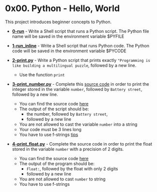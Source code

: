 # 0x00. Python - Hello, World
This project introduces beginner concepts to Python.

* **[0-run](./0-run)** - Write a Shell script that runs a Python script.
The Python file name will be saved in the environment variable $PYFILE

* **[1-run_inline](./1-run_inline)** - Write a Shell script that runs Python code.
The Python code will be saved in the environment variable $PYCODE

* **[2-print.py](./2-print.py)** - Write a Python script that prints exactly `"Programming is like building a multilingual puzzle`, followed by a new line.
	* Use the function `print`

* **[3-print_number.py](./3-print_number.py)** - Complete this [source code](https://github.com/alx-tools/0x00.py/blob/master/3-print_number.py) in order to print the integer stored in the variable `number`, followed by `Battery street`, followed by a new line.
	* You can find the source code [here](https://github.com/alx-tools/0x00.py/blob/master/3-print_number.py)
	* The output of the script should be:
		* the number, followed by `Battery street`,
		* followed by a new line
	* You are not allowed to cast the variable `number` into a string
	* Your code must be 3 lines long
	* You have to use f-strings [tips](https://realpython.com/python-f-strings/)

* **[4-print_float.py](./4-print_float.py)** - Complete the source code in order to print the float stored in the variable `number` with a precision of 2 digits.
	* You can find the source code [here](https://github.com/alx-tools/0x00.py/blob/master/4-print_float.py)
	* The output of the program should be:
		* `Float:`, followed by the float with only 2 digits
		* followed by a new line
	* You are not allowed to cast `number` to string
	* You have to use f-strings

